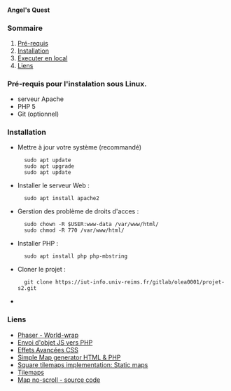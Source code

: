 #### Angel's Quest

### Sommaire

1. [Pré-requis](#requirments)
2. [Installation](#installation)
3. [Executer en local](#runningindevelopmentenvironment)
4. [Liens](#link)

<a name="requirements"></a>
### Pré-requis pour l'instalation sous Linux.
- serveur Apache
- PHP 5
- Git (optionnel)

<a name="installation"></a>
### Installation
- Mettre à jour votre système (recommandé)

        sudo apt update
        sudo apt upgrade
        sudo apt update

- Installer le serveur Web :

        sudo apt install apache2

- Gerstion des problème de droits d'acces : 
 
        sudo chown -R $USER:www-data /var/www/html/
        sudo chmod -R 770 /var/www/html/

- Installer PHP :

        sudo apt install php php-mbstring

- Cloner le projet :

        git clone https://iut-info.univ-reims.fr/gitlab/olea0001/projet-s2.git

-    


<a name="link"></a>
### Liens
- [Phaser - World-wrap](https://phaser.io/examples/v2/world/world-wrap)
- [Envoi d'objet JS vers PHP](https://forum.alsacreations.com/topic-5-27190-1-resolu-Envoi-dobjet-javascript-vers-PHP.html)
- [Effets Avancées CSS](https://openclassrooms.com/fr/courses/2745636-utilisez-les-effets-avances-de-css-sur-votre-site/3296573-les-multi-colonnes)
- [Simple Map generator HTML & PHP](https://www.dreamincode.net/forums/topic/258614-simple-rpg-map-generator/)
- [Square tilemaps implementation: Static maps](https://developer.mozilla.org/en-US/docs/Games/Techniques/Tilemaps/Square_tilemaps_implementation%3A_Static_maps)
- [Tilemaps](https://developer.mozilla.org/en-US/docs/Games/Techniques/Tilemaps)
- [Map no-scroll - source code](https://github.com/mozdevs/gamedev-js-tiles/blob/gh-pages/square/no-scroll.js)